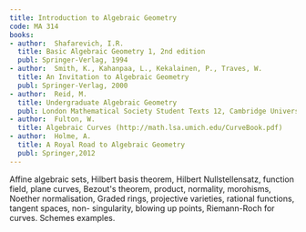 ```yaml
---
title: Introduction to Algebraic Geometry
code: MA 314
books:
- author:  Shafarevich, I.R.
  title: Basic Algebraic Geometry 1, 2nd edition
  publ: Springer-Verlag, 1994
- author:  Smith, K., Kahanpaa, L., Kekalainen, P., Traves, W.
  title: An Invitation to Algebraic Geometry
  publ: Springer-Verlag, 2000
- author:  Reid, M.
  title: Undergraduate Algebraic Geometry
  publ: London Mathematical Society Student Texts 12, Cambridge University Press, 1988
- author:  Fulton, W.
  title: Algebraic Curves (http://math.lsa.umich.edu/CurveBook.pdf)
- author:  Holme, A.
  title: A Royal Road to Algebraic Geometry
  publ: Springer,2012
---
```

Affine algebraic sets, Hilbert basis theorem, Hilbert Nullstellensatz, function
field, plane curves, Bezout's theorem, product, normality, morohisms, Noether
normalisation,
Graded rings, projective varieties, rational functions, tangent spaces, non-
singularity, blowing up points, Riemann-Roch for curves.
Schemes examples.
